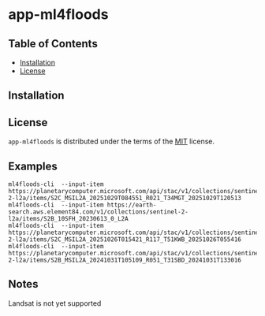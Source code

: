 # app-ml4floods

## Table of Contents

- [Installation](#installation)
- [License](#license)

## Installation


## License

`app-ml4floods` is distributed under the terms of the [MIT](https://spdx.org/licenses/MIT.html) license.

## Examples

```
ml4floods-cli  --input-item https://planetarycomputer.microsoft.com/api/stac/v1/collections/sentinel-2-l2a/items/S2C_MSIL2A_20251029T084551_R021_T34MGT_20251029T120513
ml4floods-cli  --input-item https://earth-search.aws.element84.com/v1/collections/sentinel-2-l2a/items/S2B_10SFH_20230613_0_L2A
ml4floods-cli  --input-item https://planetarycomputer.microsoft.com/api/stac/v1/collections/sentinel-2-l2a/items/S2C_MSIL2A_20251026T015421_R117_T51KWB_20251026T055416
ml4floods-cli  --input-item https://planetarycomputer.microsoft.com/api/stac/v1/collections/sentinel-2-l2a/items/S2B_MSIL2A_20241031T105109_R051_T31SBD_20241031T133016
```

## Notes

Landsat is not yet supported
